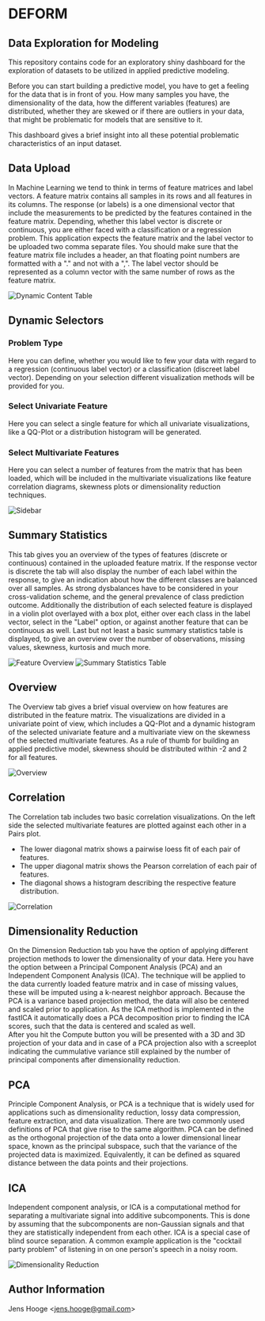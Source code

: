 # DEFORM
## Data Exploration for Modeling

This repository contains code for an exploratory shiny dashboard for the 
exploration of datasets to be utilized in applied predictive modeling.  

Before you can start building a predictive model, you have to get a feeling for the 
data that is in front of you. How many samples you have,
the dimensionality of the data, how the different variables (features) are distributed,
whether they are skewed or if there are outliers in your data, that might be
problematic for models that are sensitive to it.

This dashboard gives a brief insight into all these potential problematic characteristics of an input dataset.


## Data Upload

In Machine Learning we tend to think in terms of feature matrices and label vectors. 
A feature matrix contains all samples in its rows and all features in its columns. 
The response (or labels) is a one dimensional vector that include the measurements 
to be predicted by the features contained in the feature matrix. Depending, whether 
this label vector is discrete or continuous, you are either faced with a classification 
or a regression problem. This application expects the feature matrix and the label vector 
to be uploaded two comma separate files. You should make sure that the feature matrix file 
includes a header, an that floating point numbers are formatted with a "." and not with a ",".
The label vector should be represented as a column vector with the same number of rows as the feature matrix.

![Dynamic Content Table](figures/DatasetContentTable.png "Dataset Content Table")

## Dynamic Selectors

### Problem Type
Here you can define, whether you would like to few your data with regard to a regression (continuous label vector) or a classification (discreet label vector). Depending on your selection different visualization methods will be provided for you.

### Select Univariate Feature
Here you can select a single feature for which all univariate visualizations, like a QQ-Plot or a distribution histogram will be generated.

### Select Multivariate Features
Here you can select a number of features from the matrix that has been loaded, which will be included in the multivariate visualizations like feature correlation diagrams, skewness plots or dimensionality reduction techniques.

![Sidebar](figures/Sidebar.png "Sidebar")

## Summary Statistics

This tab gives you an overview of the types of features (discrete or continuous) contained in the uploaded feature matrix. If the response vector is discrete the tab will also display the number of each label within the response, to give an indication about how the different classes are balanced over all samples. As strong dysbalances have to be considered in your cross-validation scheme, and the general prevalence of class prediction outcome. Additionally the distribution of each selected feature is displayed in a violin plot overlayed with a box plot, either over each class in the label vector, select in the "Label" option, or against another feature that can be continuous as well. Last but not least a basic summary statistics table is displayed, to give an overview over the number of observations, missing values, skewness, kurtosis and much more.

![Feature Overview](figures/SummaryStats_1.png "Feature Overview")
![Summary Statistics Table](figures/SummaryStats_2.png "Summary Statistics Table")

## Overview

The Overview tab gives a brief visual overview on how features are distributed in the feature matrix. The visualizations are divided in a univariate point of view, which includes a QQ-Plot and a dynamic histogram of the selected univariate feature and a multivariate view on the skewness of the selected multivariate features. As a rule of thumb for building an applied predictive model, skewness should be distributed within -2 and 2 for all features.

![Overview](figures/Overview.png "Overview")

## Correlation

The Correlation tab includes two basic correlation visualizations. On the left side the selected multivariate features are plotted against each other in a Pairs plot. 

- The lower diagonal matrix shows a pairwise loess fit of each pair of features. 
- The upper diagonal matrix shows the Pearson correlation of each pair of features.
- The diagonal shows a histogram describing the respective feature distribution.

![Correlation](figures/Correlation.png "Correlation")


## Dimensionality Reduction

On the Dimension Reduction tab you have the option of applying different projection 
methods to lower the dimensionality of your data. Here you have the option between 
a Principal Component Analysis (PCA) and an Independent Component Analysis (ICA). The technique
will be applied to the data currently loaded feature matrix and in case of missing values, 
these will be imputed using a k-nearest neighbor approach. Because the PCA is a variance based projection method, the data will also be centered and scaled prior to application. As the ICA method is implemented in the fastICA it automatically does a PCA decomposition prior to finding the ICA scores, such that the data is centered and scaled as well.  
After you hit the Compute button you will be presented with a 3D and 3D projection of your data and in case of a PCA projection also with a screeplot indicating the cummulative variance still explained by the number of principal components after dimensionality reduction.

## PCA
Principle Component Analysis, or PCA is a technique that is widely used for applications such 
as dimensionality reduction, lossy data compression, feature extraction, and data visualization. There are two commonly used definitions of  PCA that give rise to the same algorithm. PCA can be defined as the orthogonal projection of the data onto a lower dimensional linear space, known as the principal subspace, such that the variance of the projected data is maximized. Equivalently, it can be defined as squared distance between the data points and their projections.

## ICA
Independent component analysis, or ICA is a computational method for separating a multivariate signal into additive subcomponents. This is done by assuming that the subcomponents are non-Gaussian signals and that they are statistically independent from each other. ICA is a special case of blind source separation. A common example application is the "cocktail party problem" of listening in on one person's speech in a noisy room.

![Dimensionality Reduction](figures/DimensionalityReduction.png "Dimensionality Reduction")

## Author Information
Jens Hooge <[jens.hooge@gmail.com](mailto:jens.hooge@gmail.com)>















